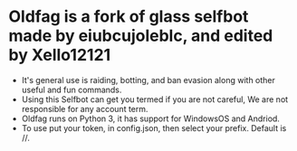 Oldfag is a fork of glass selfbot made by eiubcujoleblc, and edited by Xello12121
=============================================================================================================
- It's general use is raiding, botting, and ban evasion along with other useful and fun commands.
- Using this Selfbot can get you termed if you are not careful, We are not responsible for any account term.
- Oldfag runs on Python 3, it has support for WindowsOS and Andriod.
- To use put your token, in config.json, then select your prefix. Default is //.
